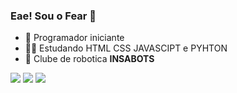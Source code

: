 ### Eae! Sou o **Fear** 👋

- 🌱 Programador iniciante
- 🧑‍🎓 Estudando HTML CSS JAVASCIPT e PYHTON
- 🤖 Clube de robotica **INSABOTS**

 <img src="https://img.shields.io/badge/Android-3DDC84?style=for-the-badge&logo=android&logoColor=white">  <img src="https://img.shields.io/badge/Windows-0078D6?style=for-the-badge&logo=windows&logoColor=white"> <img src="https://img.shields.io/badge/mac%20os-000000?style=for-the-badge&logo=apple&logoColor=white">

